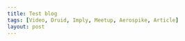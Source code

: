 ```yaml
---
title: Test blog
tags: [Video, Druid, Imply, Meetup, Aerospike, Article]
layout: post
---
```


<meta property="og:image" content="{{ site.url }}/assets/images/barcelona.jpg">